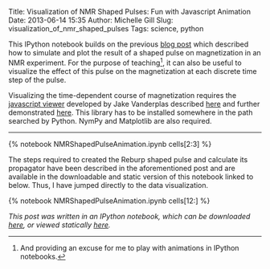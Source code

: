 Title:	Visualization of NMR Shaped Pulses: Fun with Javascript Animation
Date:	2013-06-14 15:35
Author: Michelle Gill
Slug:	visualization_of_nmr_shaped_pulses
Tags:	science, python

This IPython notebook builds on the previous [blog post](http://modernscientist.com/posts/2013/2013-06-09-simulation_of_nmr_shaped_pulses/) which described how to simulate and plot the result of a shaped pulse on magnetization in an NMR experiment. For the purpose of teaching[^fun], it can also be useful to visualize the effect of this pulse on the magnetization at each discrete time step of the pulse.

Visualizing the time-dependent course of magnetization requires the [javascript viewer](https://github.com/jakevdp/JSAnimation) developed by Jake Vanderplas described [here](http://jakevdp.github.io/blog/2013/05/19/a-javascript-viewer-for-matplotlib-animations/) and further demonstrated [here](http://jakevdp.github.io/blog/2013/05/28/a-simple-animation-the-magic-triangle/). This library has to be installed somewhere in the path searched by Python. NymPy and Matplotlib are also required.

---------

{% notebook NMRShapedPulseAnimation.ipynb cells[2:3] %}

The steps required to created the Reburp shaped pulse and calculate its propagator have been described in the aforementioned post and are available in the downloadable and static version of this notebook linked to below. Thus, I have jumped directly to the data visualization.

{% notebook NMRShapedPulseAnimation.ipynb cells[12:] %}

[^fun]: And providing an excuse for me to play with animations in IPython notebooks.

*This post was written in an IPython notebook, which can be downloaded [here](https://github.com/mlgill/modernscientist.github.com/blob/master/notebooks/NMRShapedPulseAnimation.ipynb), or viewed statically [here](http://nbviewer.ipython.org/url/modernscientist.github.com/notebooks/NMRShapedPulseAnimation.ipynb).* 
